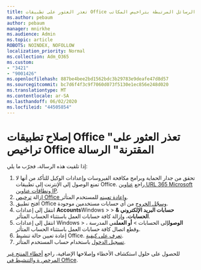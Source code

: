 ```yaml
---
title: تعذر العثور على تطبيقات Office في العثور على الرسائل المرتبطة بتراخيص المكاتب
ms.author: pebaum
author: pebaum
manager: mnirkhe
ms.audience: Admin
ms.topic: article
ROBOTS: NOINDEX, NOFOLLOW
localization_priority: Normal
ms.collection: Adm_O365
ms.custom:
- "3421"
- "9001426"
ms.openlocfilehash: 887be4bee2bd1562bdc3b29783e9deafe47d8d57
ms.sourcegitcommit: bc7d6f4f3c9f7060d073f5130e1ec856e248d020
ms.translationtype: MT
ms.contentlocale: ar-SA
ms.lasthandoff: 06/02/2020
ms.locfileid: "44505854"
---
```

# <a name="fixing-the-office-apps-couldnt-find-office-licenses-associated-message"></a>إصلاح تطبيقات Office "تعذر العثور على تراخيص Office المقترنة" الرسالة

إذا تلقيت هذه الرسالة، فجرّب ما يلي:

1. تحقق من جدار الحماية وبرامج مكافحة الفيروسات وإعدادات الوكيل للتأكد من أنها لا تمنع الوصول إلى الإنترنت إلى تطبيقات Office. راجع [عناوين URL 365 Microsoft ونطاقات عناوين IP](https://docs.microsoft.com/office365/enterprise/urls-and-ip-address-ranges).
2. إزالة [ترخيص Office وإعادة تعيينه](https://docs.microsoft.com/microsoft-365/admin/manage/assign-licenses-to-users) للمستخدم المتأثر. 
3. افتح تطبيق Office [وسجّل الخروج](https://support.office.com/article/5a20dc11-47e9-4b6f-945d-478cb6d92071) من أي حسابات مستخدمين موجودة.
4. انتقل إلى إعدادات **Accounts**Windows >  >  **حسابات البريد الإلكتروني & الحسابات**، وإزالة كافة حسابات العمل باستثناء الحساب المتأثر.
5. انتقل إلى إعدادات Windows > **الوصول**إلى الحسابات  >  **أو العمل**في المدرسة ، وقطع اتصال كافة حسابات العمل باستثناء الحساب المتأثر.
6. إعادة تعيين حالة تنشيط Office. [تعرف على كيفية](https://docs.microsoft.com/office365/troubleshoot/activation/reset-office-365-proplus-activation-state).
7. [تسجيل الدخول](https://support.office.com/article/628ea040-f265-49de-b986-be09c3ebf8a9) باستخدام حساب المستخدم المتأثر.

للحصول على حلول استكشاف الأخطاء وإصلاحها الإضافية، راجع [أخطاء المنتج غير المرخص ة والتنشيط في Office](https://support.office.com/Article/0d23d3c0-c19c-4b2f-9845-5344fedc4380).